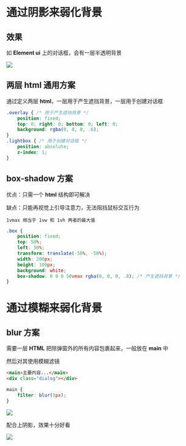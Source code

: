 # 通过阴影来弱化背景

## 效果

如 **Element ui** 上的对话框，会有一层半透明背景

![](https://cdn.jsdelivr.net/gh/kingmusi/blogImages/img/20210410215217.png)

## 两层 **html** 通用方案

通过定义两层 **html**，一层用于产生遮挡背景，一层用于创建对话框

```css
.overlay { /* 用于产生遮挡背景 */
    position: fixed;
    top: 0; right: 0; bottom: 0; left: 0;
    background: rgba(0, 0, 0, .6);
}
.lightbox { /* 用于创建对话框 */
    position: absolute;
    z-index: 1;
}
```

## **box-shadow** 方案

优点：只需一个 **html** 结构即可解决

缺点：只能再视觉上引导注意力，无法阻挡鼠标交互行为

`1vmax 相当于 1vw 和 1vh 两者的最大值`

```css
.box {
    position: fixed;
    top: 50%;
    left: 50%;
    transform: translate(-50%, -50%);
    width: 200px;
    height: 100px;
    background: white;
    box-shadow: 0 0 0 50vmax rgba(0, 0, 0, .8); /* 产生遮挡背景 */
}
```

# 通过模糊来弱化背景

## **blur** 方案

需要一层 **HTML** 把除弹窗外的所有内容包裹起来，一般放在 **main** 中

然后对其使用模糊滤镜

```html
<main>主要内容...</main>
<div class="dialog"></div>
```

```css
main {
    filter: blur(3px);
}
```

![](https://cdn.jsdelivr.net/gh/kingmusi/blogImages/img/20210410221906.png)

配合上阴影，效果十分好看

![](https://cdn.jsdelivr.net/gh/kingmusi/blogImages/img/20210410222049.png)